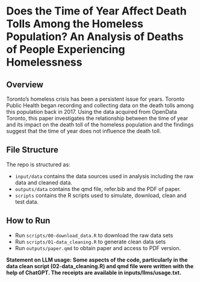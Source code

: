 # Does the Time of Year Affect Death Tolls Among the Homeless Population? An Analysis of Deaths of People Experiencing Homelessness

## Overview

Toronto’s homeless crisis has been a persistent issue for years. Toronto Public Health began recording and collecting data on the death tolls among this population back in 2017. Using the data acquired from OpenData Toronto, this paper investigates the relationship between the time of year and its impact on the death toll of the homeless population and the findings suggest that the time of year does not influence the death toll.


## File Structure

The repo is structured as:

-   `input/data` contains the data sources used in analysis including the raw data and cleaned data.
-   `outputs/data` contains the qmd file, refer.bib and the PDF of paper.
-   `scripts` contains the R scripts used to simulate, download, clean and test data.

## How to Run
- Run `scripts/00-download_data.R` to download the raw data sets
- Run `scripts/01-data_cleaning.R` to generate clean data sets
- Run `outputs/paper.qmd` to obtain paper and access to PDF version.

**Statement on LLM usage: Some aspects of the code, particularly in the data clean script (02-data_cleaning.R) and qmd file were written with the help of ChatGPT. The receipts are available in inputs/llms/usage.txt.**
